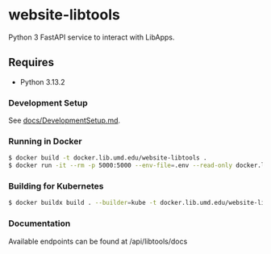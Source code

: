 # website-libtools 

Python 3 FastAPI service to interact with LibApps.

## Requires

* Python 3.13.2

### Development Setup

See [docs/DevelopmentSetup.md](docs/DevelopmentSetup.md).

### Running in Docker

```bash
$ docker build -t docker.lib.umd.edu/website-libtools .
$ docker run -it --rm -p 5000:5000 --env-file=.env --read-only docker.lib.umd.edu/website-libtools
```

### Building for Kubernetes

```bash
$ docker buildx build . --builder=kube -t docker.lib.umd.edu/website-libtools:VERSION --push
```

### Documentation

Available endpoints can be found at /api/libtools/docs
